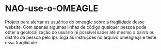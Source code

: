 # NAO-use-o-OMEAGLE
Projeto para alertar os usuários do omeagle sobre a fragilidade desse website. 
Com apenas algumas linhas de código qualquer pessoa pode obter a geolocalização do usuário (é possível saber até mesmo o bairro ou distrito da pessoa pelo Ip).
Siga as instruções no arquivo omeagle.js e teste  essa fragilidade
